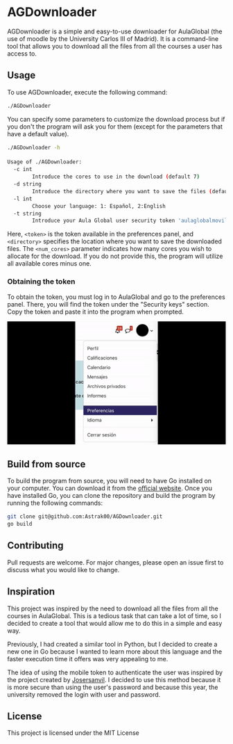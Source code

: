 # AGDownloader

AGDownloader is a simple and easy-to-use downloader for AulaGlobal (the use of moodle by the University Carlos III of Madrid). It is a command-line tool that allows you to download all the files from all the courses a user has access to.


## Usage

To use AGDownloader, execute the following command:

```bash
./AGDownloader 
```
You can specify some parameters to customize the download process but if you don't the program will ask you for them (except for the parameters that have a default value).

```bash
./AGDownloader -h

Usage of ./AGDownloader:
  -c int
        Introduce the cores to use in the download (default 7)
  -d string
        Introduce the directory where you want to save the files (default "courses")
  -l int
        Choose your language: 1: Español, 2:English
  -t string
        Introduce your Aula Global user security token 'aulaglobalmovil'
```

Here, `<token>` is the token available in the preferences panel, and `<directory>` specifies the location where you want to save the downloaded files. The `<num_cores>` parameter indicates how many cores you wish to allocate for the download. If you do not provide this, the program will utilize all available cores minus one.

### Obtaining the token

To obtain the token, you must log in to AulaGlobal and go to the preferences panel. There, you will find the token under the "Security keys" section. Copy the token and paste it into the program when prompted.

![Retrieving token](assets/instructions-token.gif)

## Build from source

To build the program from source, you will need to have Go installed on your computer. You can download it from the [official website](https://golang.org/). Once you have installed Go, you can clone the repository and build the program by running the following commands:

```bash
git clone git@github.com:Astrak00/AGDownloader.git
go build
```


## Contributing
Pull requests are welcome. For major changes, please open an issue first to discuss what you would like to change.

## Inspiration
This project was inspired by the need to download all the files from all the courses in AulaGlobal. This is a tedious task that can take a lot of time, so I decided to create a tool that would allow me to do this in a simple and easy way.

Previously, I had created a similar tool in Python, but I decided to create a new one in Go because I wanted to learn more about this language and the faster execution time it offers was very appealing to me.

The idea of using the mobile token to authenticate the user was inspired by the project created by [Josersanvil](github.com/Josersanvil/AulaGlobal-CoursesFiles). I decided to use this method because it is more secure than using the user's password and because this year, the university removed the login with user and password.

## License

This project is licensed under the MIT License

